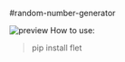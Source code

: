 #random-number-generator

![preview](https://i.ibb.co/JWYJ40BH/A86749-FF-3-DEC-4-F6-D-A28-A-84-FD2-F33-AD39.png)
How to use:

>pip install flet   
